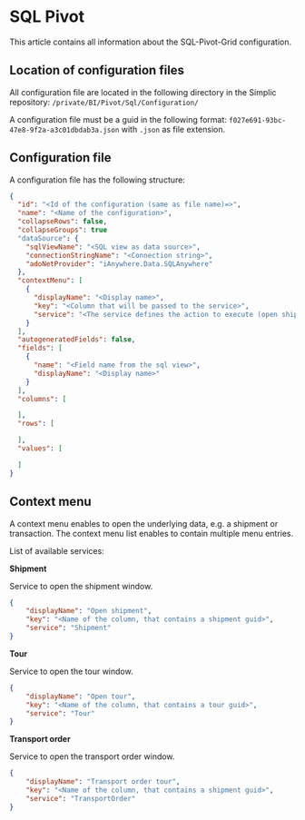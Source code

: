 # SQL Pivot

This article contains all information about the SQL-Pivot-Grid configuration.

## Location of configuration files

All configuration file are located in the following directory in the Simplic repository: `/private/BI/Pivot/Sql/Configuration/`

A configuration file must be a guid in the following format: `f027e691-93bc-47e8-9f2a-a3c01dbdab3a.json` with `.json` as file extension.

## Configuration file

A configuration file has the following structure:

```json
{
  "id": "<Id of the configuration (same as file name)=>",
  "name": "<Name of the configuration>",
  "collapseRows": false,
  "collapseGroups": true
  "dataSource": {
    "sqlViewName": "<SQL view as data source>",
    "connectionStringName": "<Connection string>",
    "adoNetProvider": "iAnywhere.Data.SQLAnywhere"
  },
  "contextMenu": [
    {
      "displayName": "<Display name>",
      "key": "<Column that will be passed to the service>",
      "service": "<The service defines the action to execute (open shipment, open tour, open transaction, ...>"
    }
  ],
  "autogeneratedFields": false,
  "fields": [
    {
      "name": "<Field name from the sql view>",
      "displayName": "<Display name>"
    }
  ],
  "columns": [

  ],
  "rows": [

  ],
  "values": [

  ]
}
```

## Context menu

A context menu enables to open the underlying data, e.g. a shipment or transaction. The context menu list enables to contain multiple 
menu entries.

List of available services:

__Shipment__

Service to open the shipment window.

```json
{
	"displayName": "Open shipment",
    "key": "<Name of the column, that contains a shipment guid>",
    "service": "Shipment"
}
```

__Tour__

Service to open the tour window.

```json
{
	"displayName": "Open tour",
    "key": "<Name of the column, that contains a tour guid>",
    "service": "Tour"
}
```

__Transport order__

Service to open the transport order window.

```json
{
	"displayName": "Transport order tour",
    "key": "<Name of the column, that contains a shipment guid>",
    "service": "TransportOrder"
}
```
